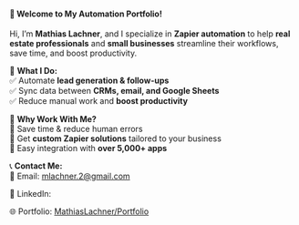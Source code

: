 #### **👋 Welcome to My Automation Portfolio!**  
Hi, I’m **Mathias Lachner**, and I specialize in **Zapier automation** to help **real estate professionals** and **small businesses** streamline their workflows, save time, and boost productivity.  

📌 **What I Do:**  
✅ Automate **lead generation & follow-ups**  
✅ Sync data between **CRMs, email, and Google Sheets**  
✅ Reduce manual work and **boost productivity**  

💼 **Why Work With Me?**  
🔹 Save time & reduce human errors  
🔹 Get **custom Zapier solutions** tailored to your business  
🔹 Easy integration with **over 5,000+ apps**  

📞 **Contact Me:**  
📩 Email: [mlachner.2@gmail.com](mailto:mlachner.2@gmail.com)  

🔗 LinkedIn: 

🌐 Portfolio: [MathiasLachner/Portfolio](https://mathiaslachner.github.io/Portfolio/)

